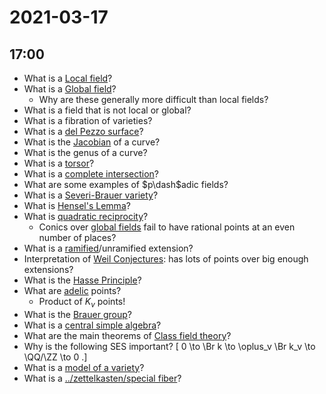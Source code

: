 # 2021-03-17

## 17:00

- What is a [Local field](Local%20field)?
- What is a [Global field](Global%20field)?
  - Why are these generally more difficult than local fields?
- What is a field that is not local or global?
- What is a fibration of varieties?
- What is a [del Pezzo surface](del%20Pezzo%20surface)?
- What is the [Jacobian](../zettelkasten/Jacobian.md) of a curve?
- What is the genus of a curve?
- What is a [torsor](torsor)?
- What is a [complete intersection](complete%20intersection)?
- What are some examples of $p\dash$adic fields?
- What is a [Severi-Brauer variety](Severi-Brauer%20variety)?
- What is [Hensel's Lemma](Hensel's%20Lemma)?
- What is [quadratic reciprocity](quadratic%20reciprocity)?
  - Conics over [global fields](Global%20field) fail to have rational points at an even number of places?
- What is a [ramified](../zettelkasten/ramified%20primes.md)/unramified extension?
- Interpretation of [Weil Conjectures](../zettelkasten/Subjects/Weil%20Conjectures.md): has lots of points over big enough extensions?
- What is the [Hasse Principle](Hasse%20Principle)?
- What are [adelic](../zettelkasten/adele.md) points?
  - Product of $K_v$ points!
- What is the [Brauer group](Brauer%20group)?
- What is a [central simple algebra](central%20simple%20algebra)?
- What are the main theorems of [Class field theory](../zettelkasten/Class%20field%20theory.md)?
- Why is the following SES important?
\[
0 \to \Br k \to \oplus_v \Br k_v \to \QQ/\ZZ \to 0
.\]
- What is a [model of a variety](model%20of%20a%20variety)?
- What is a [../zettelkasten/special fiber](../zettelkasten/special%20fiber.md)?
